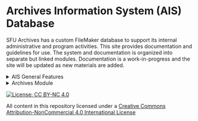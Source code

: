 # Archives Information System (AIS) Database
SFU Archives has a custom FileMaker database to support its internal administrative and program activities. This site provides documentation and guidelines for use. The system and documentation is organized into separate but linked modules. Documentation is a work-in-progress and the site will be updated as new materials are added.

<details>
<summary>AIS General Features</summary>

</details>

<details>
<summary>Archives Module</summary>

</details>

[![License: CC BY-NC 4.0](https://img.shields.io/badge/License-CC%20BY--NC%204.0-lightgrey.svg)](https://creativecommons.org/licenses/by-nc/4.0/)

All content in this repository licensed under a [Creative Commons Attribution-NonCommercial 4.0 International License](https://creativecommons.org/licenses/by-nc/4.0/)
